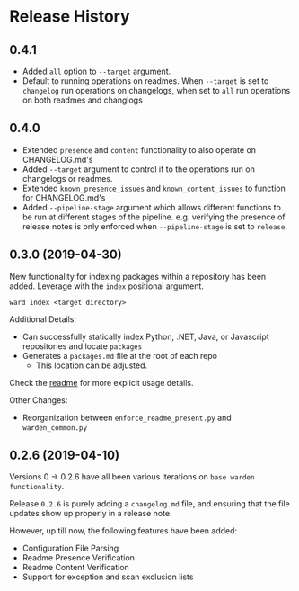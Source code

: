 # Release History

## 0.4.1
- Added `all` option to `--target` argument.
- Default to running operations on readmes. When `--target` is set to `changelog` run operations on changelogs, when set to `all` run operations on both readmes and changlogs

## 0.4.0
- Extended `presence` and `content` functionality to also operate on CHANGELOG.md's
- Added `--target` argument to control if to the operations run on changelogs or readmes.
- Extended `known_presence_issues` and `known_content_issues` to function for CHANGELOG.md's
- Added `--pipeline-stage` argument which allows different functions to be run at different stages of the pipeline. 
  e.g. verifying the presence of release notes is only enforced when `--pipeline-stage` is set to `release`.

## 0.3.0 (2019-04-30)

New functionality for indexing packages within a repository has been added. Leverage with the `index` positional argument.


```
ward index <target directory>

```

Additional Details:

 * Can successfully statically index Python, .NET, Java, or Javascript repositories and locate `packages`
 * Generates a `packages.md` file at the root of each repo
    * This location can be adjusted.

Check the [readme](readme.md) for more explicit usage details.

Other Changes:

 * Reorganization between `enforce_readme_present.py` and `warden_common.py`

## 0.2.6 (2019-04-10)

Versions 0 -> 0.2.6 have all been various iterations on `base warden functionality`.

Release `0.2.6` is purely adding a `changelog.md` file, and ensuring that the file updates show up properly in a release note.

However, up till now, the following features have been added:

* Configuration File Parsing 
* Readme Presence Verification
* Readme Content Verification
* Support for exception and scan exclusion lists 
